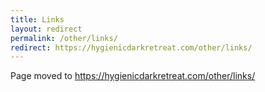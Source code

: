 ```yaml
---
title: Links
layout: redirect
permalink: /other/links/
redirect: https://hygienicdarkretreat.com/other/links/
---
```


Page moved to <https://hygienicdarkretreat.com/other/links/>

